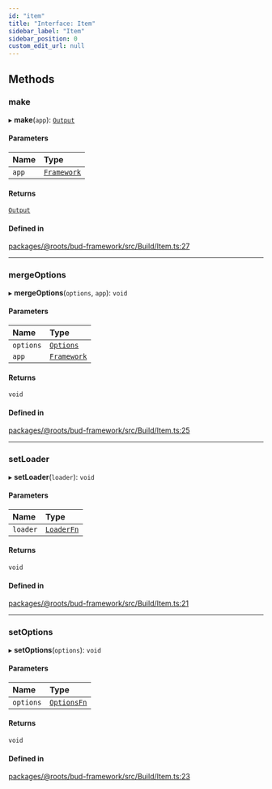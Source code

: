 ```yaml
---
id: "item"
title: "Interface: Item"
sidebar_label: "Item"
sidebar_position: 0
custom_edit_url: null
---
```


## Methods

### make

▸ **make**(`app`): [`Output`](item.output.md)

#### Parameters

| Name | Type |
| :------ | :------ |
| `app` | [`Framework`](../classes/framework.md) |

#### Returns

[`Output`](item.output.md)

#### Defined in

[packages/@roots/bud-framework/src/Build/Item.ts:27](https://github.com/roots/bud/blob/e487e2b6d/packages/@roots/bud-framework/src/Build/Item.ts#L27)

___

### mergeOptions

▸ **mergeOptions**(`options`, `app`): `void`

#### Parameters

| Name | Type |
| :------ | :------ |
| `options` | [`Options`](../modules/item.md#options) |
| `app` | [`Framework`](../classes/framework.md) |

#### Returns

`void`

#### Defined in

[packages/@roots/bud-framework/src/Build/Item.ts:25](https://github.com/roots/bud/blob/e487e2b6d/packages/@roots/bud-framework/src/Build/Item.ts#L25)

___

### setLoader

▸ **setLoader**(`loader`): `void`

#### Parameters

| Name | Type |
| :------ | :------ |
| `loader` | [`LoaderFn`](../modules/item.md#loaderfn) |

#### Returns

`void`

#### Defined in

[packages/@roots/bud-framework/src/Build/Item.ts:21](https://github.com/roots/bud/blob/e487e2b6d/packages/@roots/bud-framework/src/Build/Item.ts#L21)

___

### setOptions

▸ **setOptions**(`options`): `void`

#### Parameters

| Name | Type |
| :------ | :------ |
| `options` | [`OptionsFn`](../modules/item.md#optionsfn) |

#### Returns

`void`

#### Defined in

[packages/@roots/bud-framework/src/Build/Item.ts:23](https://github.com/roots/bud/blob/e487e2b6d/packages/@roots/bud-framework/src/Build/Item.ts#L23)

